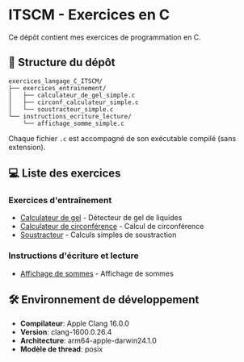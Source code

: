 # ITSCM - Exercices en C
Ce dépôt contient mes exercices de programmation en C.

## 📂 Structure du dépôt
```
exercices_langage_C_ITSCM/
├── exercices_entrainement/  
│   ├── calculateur_de_gel_simple.c  
│   ├── circonf_calculateur_simple.c
│   └── soustracteur_simple.c
└── instructions_ecriture_lecture/
    └── affichage_somme_simple.c
```

Chaque fichier `.c` est accompagné de son exécutable compilé (sans extension).

## 💻 Liste des exercices
### Exercices d'entraînement
- [Calculateur de gel](exercices_langage_C_ITSCM/exercices_entrainement/calculateur_de_gel_simple.c) - Détecteur de gel de liquides
- [Calculateur de circonférence](exercices_langage_C_ITSCM/exercices_entrainement/circonf_calculateur_simple.c) - Calcul de circonférence
- [Soustracteur](exercices_langage_C_ITSCM/exercices_entrainement/soustracteur_simple.c) - Calculs simples de soustraction

### Instructions d'écriture et lecture
- [Affichage de sommes](exercices_langage_C_ITSCM/instructions_ecriture_lecture/affichage_somme_simple.c) - Affichage de sommes

## 🛠 Environnement de développement
- **Compilateur**: Apple Clang 16.0.0
- **Version**: clang-1600.0.26.4
- **Architecture**: arm64-apple-darwin24.1.0
- **Modèle de thread**: posix

